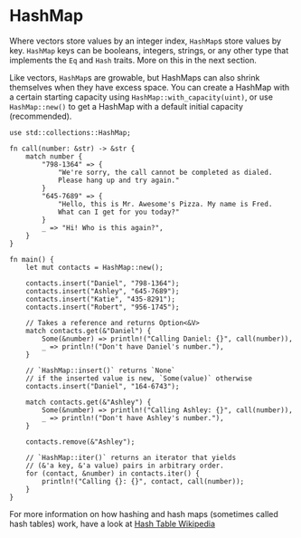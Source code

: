 # HashMap

Where vectors store values by an integer index, `HashMap`s store values by key.
`HashMap` keys can be booleans, integers, strings, or any other type that
implements the `Eq` and `Hash` traits. More on this in the next section.

Like vectors, `HashMap`s are growable, but HashMaps can also shrink themselves
when they have excess space. You can create a HashMap with a certain starting
capacity using `HashMap::with_capacity(uint)`, or use `HashMap::new()` to get a
HashMap with a default initial capacity (recommended).

```rust,editable
use std::collections::HashMap;

fn call(number: &str) -> &str {
    match number {
        "798-1364" => {
            "We're sorry, the call cannot be completed as dialed. 
            Please hang up and try again."
        }
        "645-7689" => {
            "Hello, this is Mr. Awesome's Pizza. My name is Fred.
            What can I get for you today?"
        }
        _ => "Hi! Who is this again?",
    }
}

fn main() {
    let mut contacts = HashMap::new();

    contacts.insert("Daniel", "798-1364");
    contacts.insert("Ashley", "645-7689");
    contacts.insert("Katie", "435-8291");
    contacts.insert("Robert", "956-1745");

    // Takes a reference and returns Option<&V>
    match contacts.get(&"Daniel") {
        Some(&number) => println!("Calling Daniel: {}", call(number)),
        _ => println!("Don't have Daniel's number."),
    }

    // `HashMap::insert()` returns `None`
    // if the inserted value is new, `Some(value)` otherwise
    contacts.insert("Daniel", "164-6743");

    match contacts.get(&"Ashley") {
        Some(&number) => println!("Calling Ashley: {}", call(number)),
        _ => println!("Don't have Ashley's number."),
    }

    contacts.remove(&"Ashley");

    // `HashMap::iter()` returns an iterator that yields
    // (&'a key, &'a value) pairs in arbitrary order.
    for (contact, &number) in contacts.iter() {
        println!("Calling {}: {}", contact, call(number));
    }
}
```

For more information on how hashing and hash maps (sometimes called hash tables)
work, have a look at [Hash Table Wikipedia][wiki-hash]

[wiki-hash]: https://en.wikipedia.org/wiki/Hash_table
